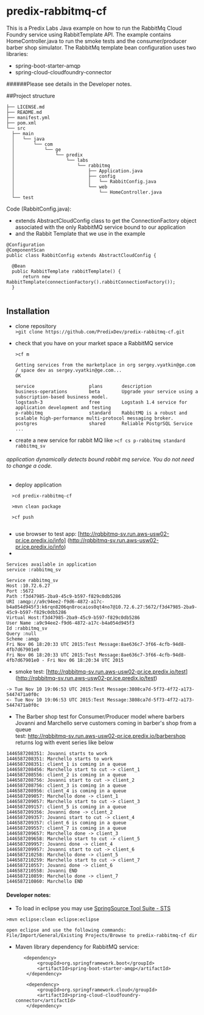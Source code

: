 # predix-rabbitmq-cf
This is a Predix Labs Java example on how to run the RabbitMq Cloud Foundry service using RabbitTemplate API.
The example contains HomeController.java to run the smoke tests and the consumer/producer barber shop simulator.  The RabbitMq template bean configuration uses two libraries:
- spring-boot-starter-amqp
- spring-cloud-cloudfoundry-connector

######Please see details in the Developer notes.

##Project structure
  ```
├── LICENSE.md
├── README.md
├── manifest.yml
├── pom.xml
└── src
    ├── main
    │   └── java
    │       └── com
    │           └── ge
    │               └── predix
    │                   └── labs
    │                       └── rabbitmq
    │                           ├── Application.java
    │                           ├── config
    │                           │   └── RabbitConfig.java
    │                           └── web
    │                               └── HomeController.java
    └── test
  ```

Code (RabbitConfig.java):
 -  extends AbstractCloudConfig class to get the ConnectionFactory object associated with the only RabbitMQ service bound to our application
 - and the Rabbit Template that we use in the example
 
  ```
@Configuration
@ComponentScan
public class RabbitConfig extends AbstractCloudConfig {

	@Bean
	public RabbitTemplate rabbitTemplate() {
		return new RabbitTemplate(connectionFactory().rabbitConnectionFactory());
	}
	
   ``` 
   
## Installation
 - clone repository  
    `>git clone https://github.com/PredixDev/predix-rabbitmq-cf.git`
 - check that you have on your market space a RabbitMQ service 
 
    `>cf m`
   
   ``` 
   Getting services from the marketplace in org sergey.vyatkin@ge.com / space dev as sergey.vyatkin@ge.com...
   OK

   service                    plans       description   
   business-operations        beta        Upgrade your service using a subscription-based business model.   
   logstash-3                 free        Logstash 1.4 service for application development and testing   
   p-rabbitmq                 standard    RabbitMQ is a robust and scalable high-performance multi-protocol messaging broker.  
   postgres                   shared      Reliable PostgrSQL Service   
   ...
   ```
 - create a new service for rabbit MQ like 
     `>cf cs p-rabbitmq standard rabbitmq_sv` 
###### application dynamically detects bound rabbit mq service.  You do not need to change a code. 

 - deploy application 
 
  ```
    >cd predix-rabbitmq-cf
    
    >mvn clean package
    
    >cf push 
    
  ```
 - use browser to test app: [http://rqbbitmq-sv.run.aws-usw02-pr.ice.predix.io/info] (http://rqbbitmq-sv.run.aws-usw02-pr.ice.predix.io/info)
 - 
``` 
Services available in application 
service :rabbitmq_sv

Service rabbitmq_sv
Host :10.72.6.27
Port :5672
Path :f3d47985-2ba9-45c9-b597-f829c0db5286
URI :amqp://a9c94ee2-f9d6-4872-a17c-b4a054d945f3:k6rqn8206qn8rocaios0qt4no7@10.72.6.27:5672/f3d47985-2ba9-45c9-b597-f829c0db5286
Virtual Host:f3d47985-2ba9-45c9-b597-f829c0db5286
User Name :a9c94ee2-f9d6-4872-a17c-b4a054d945f3
Id :rabbitmq_sv
Query :null
Scheme :amqp
Fri Nov 06 18:20:33 UTC 2015:Test Message:8ae636c7-3f66-4cfb-94d8-4fb7d67901e0
Fri Nov 06 18:20:33 UTC 2015:Test Message:8ae636c7-3f66-4cfb-94d8-4fb7d67901e0 - Fri Nov 06 18:20:34 UTC 2015
``` 

- smoke test: [http://rqbbitmq-sv.run.aws-usw02-pr.ice.predix.io/test] (http://rqbbitmq-sv.run.aws-usw02-pr.ice.predix.io/test)

``` 
-> Tue Nov 10 19:06:53 UTC 2015:Test Message:3808ca7d-5f73-4f72-a173-5447471a0f0c
<- Tue Nov 10 19:06:53 UTC 2015:Test Message:3808ca7d-5f73-4f72-a173-5447471a0f0c 
``` 

- The Barber shop test for Consumer/Producer model where barbers Jovanni and Marchello serve customers coming in barber's shop from a queue <br>
   test: http://rqbbitmq-sv.run.aws-usw02-pr.ice.predix.io/barbershop <br>
   returns log with event series like below <br>
```   
1446587208351: Jovanni starts to work  
1446587208351: Marchello starts to work  
1446587208351: client_1 is coming in a queue  
1446587208456: Marchello start to cut -> client_1  
1446587208556: client_2 is coming in a queue  
1446587208756: Jovanni start to cut -> client_2  
1446587208756: client_3 is coming in a queue     
1446587208956: client_4 is coming in a queue      
1446587209057: Marchello done -> client_1    
1446587209057: Marchello start to cut -> client_3  
1446587209157: client_5 is coming in a queue  
1446587209356: Jovanni done -> client_2   
1446587209357: Jovanni start to cut -> client_4   
1446587209357: client_6 is coming in a queue   
1446587209557: client_7 is coming in a queue  
1446587209657: Marchello done -> client_3  
1446587209658: Marchello start to cut -> client_5  
1446587209957: Jovanni done -> client_4   
1446587209957: Jovanni start to cut -> client_6   
1446587210258: Marchello done -> client_5   
1446587210259: Marchello start to cut -> client_7   
1446587210557: Jovanni done -> client_6   
1446587210558: Jovanni END   
1446587210859: Marchello done -> client_7   
1446587210860: Marchello END    
```  

#### Developer notes:

 - To load in eclipse you may use [SpringSource Tool Suite - STS](https://spring.io/tools/sts/all)  
  ```
  >mvn eclipse:clean eclipse:eclipse  
  
  open eclipse and use the following commands:
  File/Import/General/Existing Projects/Browse to predix-rabbitmq-cf dir   
  ```
 - Maven library dependency for RabbitMQ service:
    ```
       <dependency>
			<groupId>org.springframework.boot</groupId>
			<artifactId>spring-boot-starter-amqp</artifactId>
		</dependency>

		<dependency>
			<groupId>org.springframework.cloud</groupId>
			<artifactId>spring-cloud-cloudfoundry-connector</artifactId>
		</dependency>
    ```
    
    
  
  
